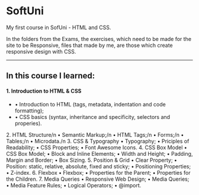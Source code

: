 # SoftUni
My first course in SofUni - HTML and CSS.

In the folders from the Exams, the exercises, which need to be made for the site to be Responsive, files that made by me, are those which create responsive design with CSS.

-----------------------------------------------------------------------------------
<h2 text-decoration: underlined font-weight: bold;>In this course I learned:</h2>

<h4 font-weight: bold;>1. Introduction to HTML & CSS</h4>
<ul>
 <li> • Introduction to HTML (tags, metadata, indentation and code formatting);</li>
 <li> • CSS basics (syntax, inheritance and specificity, selectors and properies).</li>
</ul>
2. HTML Structure/n
  • Semantic Markup;/n
  • HTML Tags;/n
  • Forms;/n
  • Tables;/n
  • Microdata./n
3. CSS & Typography
  • Typography;
  • Priciples of Readability;
  • CSS Properties;
  • Font Awesome Icons.
4. CSS Box Model
  • CSS Box Model;
  • Block and Inline Elements;
  • Width and Height;
  • Padding, Margin and Border;
  • Box Sizing.
5. Position & Grid
  • Clear Property;
  • Position: static, relative, absolute, fixed and sticky;
  • Positioning Properties;
  • Z-index.
6. Flexbox
  • Flexbox;
  • Properties for the Parent;
  • Properties for the Children.
7. Media Queries
  • Responsive Web Design;
  • Media Queries;
  • Media Feature Rules;
  • Logical Operators;
  • @import.
